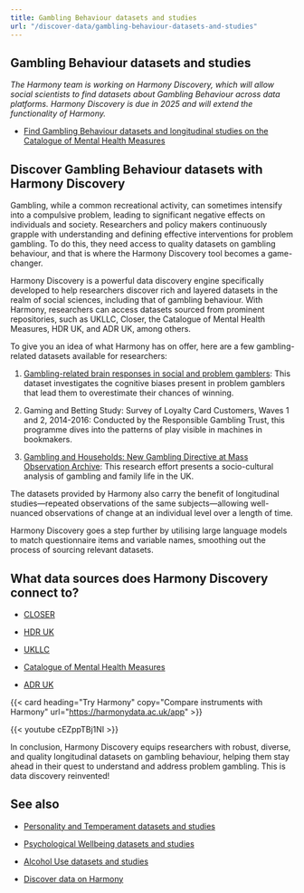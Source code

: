 ```yaml
---
title: Gambling Behaviour datasets and studies
url: "/discover-data/gambling-behaviour-datasets-and-studies"
---
```


## Gambling Behaviour datasets and studies

*The Harmony team is working on Harmony Discovery, which will allow social scientists to find datasets about Gambling Behaviour across data platforms. Harmony Discovery is due in 2025 and will extend the functionality of Harmony.*

* [Find Gambling Behaviour datasets and longitudinal studies on the Catalogue of Mental Health Measures](https://www.cataloguementalhealth.ac.uk/?content=search&query=Topic:gambling+behaviour)

## Discover Gambling Behaviour datasets with Harmony Discovery

Gambling, while a common recreational activity, can sometimes intensify into a compulsive problem, leading to significant negative effects on individuals and society. Researchers and policy makers continuously grapple with understanding and defining effective interventions for problem gambling. To do this, they need access to quality datasets on gambling behaviour, and that is where the Harmony Discovery tool becomes a game-changer.

Harmony Discovery is a powerful data discovery engine specifically developed to help researchers discover rich and layered datasets in the realm of social sciences, including that of gambling behaviour. With Harmony, researchers can access datasets sourced from prominent repositories, such as UKLLC, Closer, the Catalogue of Mental Health Measures, HDR UK, and ADR UK, among others. 

To give you an idea of what Harmony has on offer, here are a few gambling-related datasets available for researchers:

1. [Gambling-related brain responses in social and problem gamblers](https://reshare.ukdataservice.ac.uk/850229): This dataset investigates the cognitive biases present in problem gamblers that lead them to overestimate their chances of winning.

2. Gaming and Betting Study: Survey of Loyalty Card Customers, Waves 1 and 2, 2014-2016: Conducted by the Responsible Gambling Trust, this programme dives into the patterns of play visible in machines in bookmakers. 

3. [Gambling and Households: New Gambling Directive at Mass Observation Archive](https://reshare.ukdataservice.ac.uk/850851): This research effort presents a socio-cultural analysis of gambling and family life in the UK. 

The datasets provided by Harmony also carry the benefit of longitudinal studies—repeated observations of the same subjects—allowing well-nuanced observations of change at an individual level over a length of time.

Harmony Discovery goes a step further by utilising large language models to match questionnaire items and variable names, smoothing out the process of sourcing relevant datasets.


## What data sources does Harmony Discovery connect to?

* [CLOSER](https://closer.ac.uk/)

* [HDR UK](https://www.healthdatagateway.org/)

* [UKLLC](https://explore.ukllc.ac.uk)

* [Catalogue of Mental Health Measures](https://www.cataloguementalhealth.ac.uk/)

* [ADR UK](https://www.adruk.org/data-access/data-catalogue/)

{{< card heading="Try Harmony" copy="Compare instruments with Harmony" url="https://harmonydata.ac.uk/app" >}}

{{< youtube cEZppTBj1NI >}}


In conclusion, Harmony Discovery equips researchers with robust, diverse, and quality longitudinal datasets on gambling behaviour, helping them stay ahead in their quest to understand and address problem gambling. This is data discovery reinvented!

## See also

* [Personality and Temperament datasets and studies](/discover-data/personality-and-temperament-datasets-and-studies)

* [Psychological Wellbeing datasets and studies](/discover-data/psychological-wellbeing-datasets-and-studies)

* [Alcohol Use datasets and studies](/discover-data/alcohol-use-datasets-and-studies)

* [Discover data on Harmony](/discover-data/)
